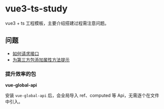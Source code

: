 <!--
 * @Date: 2022-02-12 11:33:53
 * @LastEditors: wenfujie
 * @LastEditTime: 2022-02-21 17:11:26
 * @FilePath: /vue3-ts-study/README.md
-->
# vue3-ts-study

vue3 + ts 工程模板，主要介绍搭建过程需注意问题。

## 问题
- [如何请求接口](src/components/useApi/useApi.vue)
- [为第三方包添加属性方法提示](src/components/usePackage/useLodash.vue)

### 提升效率的包

**vue-global-api**

安装 `vue-global-api` 后，会全局导入 ref、computed 等 Api，无需逐个在文件中引入。